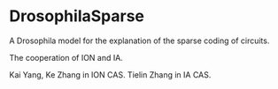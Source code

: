# DrosophilaSparse

A Drosophila model for the explanation of the sparse coding of circuits. 

The cooperation of ION and IA.

Kai Yang, Ke Zhang in ION CAS.
Tielin Zhang in IA CAS.



